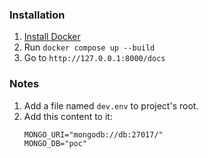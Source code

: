 ### Installation

1. [Install Docker](https://www.docker.com)
2. Run `docker compose up --build`
3. Go to `http://127.0.0.1:8000/docs`

### Notes

1. Add a file named `dev.env` to project's root.
2. Add this content to it:
    ```
    MONGO_URI="mongodb://db:27017/"
    MONGO_DB="poc"
    ```
